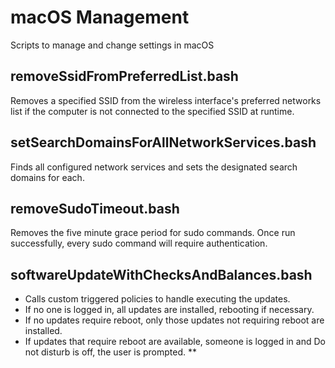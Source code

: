# macOS Management
Scripts to manage and change settings in macOS

## removeSsidFromPreferredList.bash
Removes a specified SSID from the wireless interface's preferred networks list if the computer is not connected to the specified SSID at runtime.

## setSearchDomainsForAllNetworkServices.bash
Finds all configured network services and sets the designated search domains for each.

## removeSudoTimeout.bash
Removes the five minute grace period for sudo commands. Once run successfully, every sudo command will require authentication.

## softwareUpdateWithChecksAndBalances.bash
* Calls custom triggered policies to handle executing the updates.
* If no one is logged in, all updates are installed, rebooting if necessary.
* If no updates require reboot, only those updates not requiring reboot are installed.
* If updates that require reboot are available, someone is logged in and Do not disturb is off, the user is prompted.
**
